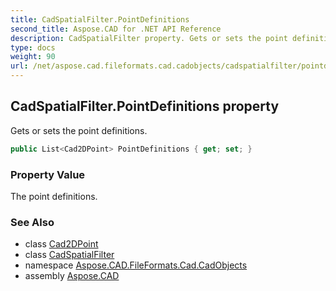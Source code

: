 ```yaml
---
title: CadSpatialFilter.PointDefinitions
second_title: Aspose.CAD for .NET API Reference
description: CadSpatialFilter property. Gets or sets the point definitions
type: docs
weight: 90
url: /net/aspose.cad.fileformats.cad.cadobjects/cadspatialfilter/pointdefinitions/
---
```

## CadSpatialFilter.PointDefinitions property

Gets or sets the point definitions.

```csharp
public List<Cad2DPoint> PointDefinitions { get; set; }
```

### Property Value

The point definitions.

### See Also

* class [Cad2DPoint](../../cad2dpoint/)
* class [CadSpatialFilter](../)
* namespace [Aspose.CAD.FileFormats.Cad.CadObjects](../../cadspatialfilter/)
* assembly [Aspose.CAD](../../../)


